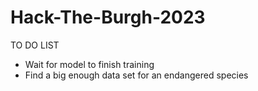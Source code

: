 # Hack-The-Burgh-2023

TO DO LIST
- Wait for model to finish training
- Find a big enough data set for an endangered species